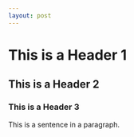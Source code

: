 ```yaml
---
layout: post
---
```

# This is a Header 1
## This is a Header 2
### This is a Header 3

This is a sentence in a paragraph.

